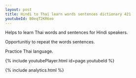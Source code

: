 ```yaml
---
layout: post
title: Hindi to Thai learn words sentences dictionary 421 
youtubeId: B0eqT2KR6eo
---
```

 
 
Helps to learn Thai words and sentences for Hindi speakers.

Opportunitiy to repeat the words sentences. 

Practice Thai language. 
 
{% include youtubePlayer.html id=page.youtubeId %}
 
 
{% include analytics.html %}